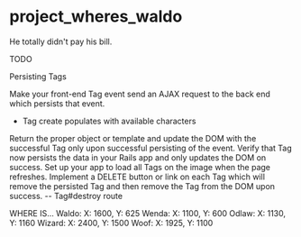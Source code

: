 project_wheres_waldo
====================

He totally didn't pay his bill.


TODO

Persisting Tags

Make your front-end Tag event send an AJAX request to the back end which persists that event.
  - Tag create populates with available characters


Return the proper object or template and update the DOM with the successful Tag only upon successful persisting of the event.
Verify that Tag now persists the data in your Rails app and only updates the DOM on success.
Set up your app to load all Tags on the image when the page refreshes.
Implement a DELETE button or link on each Tag which will remove the persisted Tag and then remove the Tag from the DOM upon success.
  -- Tag#destroy route

WHERE IS...
  Waldo: X: 1600, Y: 625
  Wenda: X: 1100, Y: 600
  Odlaw: X: 1130, Y: 1160
  Wizard: X: 2400, Y: 1500
  Woof: X: 1925, Y: 1100